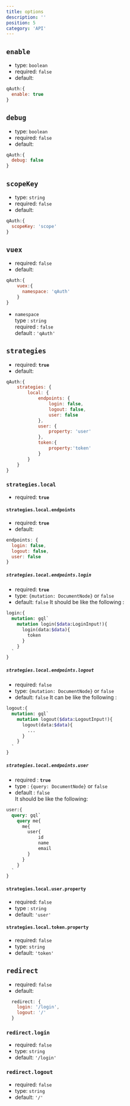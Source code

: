 ```yaml
---
title: options
description: ''
position: 5
category: 'API'
---
```


## `enable`

- type: `boolean`
- required: `false`
- default:

```js
qAuth:{
  enable: true
}
```  

## `debug`

- type: `boolean`  
- required: `false`  
- default:

```js
qAuth:{
  debug: false
}
```

## `scopeKey`

- type: `string`
- required: `false`
- default:

```js
qAuth:{
  scopeKey: 'scope'
}
```

## `vuex`

- required: `false`  
- default:
  
```js
qAuth:{
    vuex:{
      namespace: 'qAuth'
    }
}
```

- `namespace`  
    type : `string`  
    required : `false`  
    default : `'qAuth'`  

## `strategies`

- required: **`true`**
- default:  

```js
qAuth:{
    strategies: {
        local: {
            endpoints: {
                login: false,
                logout: false,
                user: false
            },
            user: {
                property: 'user'
            },
            token:{
                property:'token'
            }
        }
    }
}
```

### `strategies.local`  

- required: **`true`**  

#### `strategies.local.endpoints`  

- required: **`true`**
- default:

```js
endpoints: {
  login: false,
  logout: false,
  user: false
}
```

##### `strategies.local.endpoints.login`

- required: **`true`**
- type: `{mutation: DocumentNode}` or `false`
- default: `false`
It should be like the following :

```graphql
login:{
  mutation: gql`
    mutation login($data:LoginInput!){
      login(data:$data){
        token
      }
    }
  `
}
```

##### `strategies.local.endpoints.logout`

- required: `false`
- type: `{mutation: DocumentNode}` or `false`
- default: `false`
It can be like the following :

```graphql
logout:{
  mutation: gql`
    mutation logout($data:LogoutInput!){
      logout(data:$data){
        ...
      }
    }
  `
}
```

##### `strategies.local.endpoints.user`

- required : **`true`**  
- type : `{query: DocumentNode}` or `false`  
- default : `false`  
It should be like the following:

```graphql
user:{
  query: gql`
    query me{
      me{
        user{
            id
            name
            email
        }
      }
    }
  `
}
```

#### `strategies.local.user.property`

- required: `false`
- type : `string`
- default: `'user'`

#### `strategies.local.token.property`

- required: `false`
- type: `string`
- default: `'token'`

## `redirect`

- required: `false`  
- default:

```js
  redirect: {
    login: '/login',
    logout: '/'
  }
```

### `redirect.login`

- required: `false`
- type: `string`
- default: `'/login'`

### `redirect.logout`

- required: `false`
- type: `string`
- default: `'/'`
